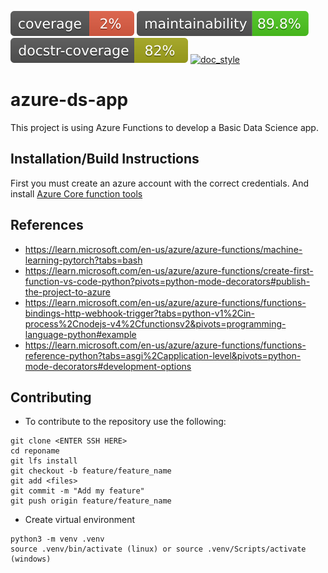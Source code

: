 [![testcoverage](/doc/testcoverage_badge.svg)](/doc/testcoverage.txt)
[![maintainability](/doc/maintainability_badge.svg)](/doc/maintainability.txt)
[![docstring_coverage](/doc/docstringcoverage_badge.svg)](/doc/docstringcoverage.txt)
[![doc_style](https://img.shields.io/badge/%20style-numpy-459db9.svg)](https://numpydoc.readthedocs.io/en/latest/format.html)

# azure-ds-app
This project is using Azure Functions to develop a Basic Data Science app.

## Installation/Build Instructions
First you must create an azure account with the correct credentials.
And install [Azure Core function tools](https://learn.microsoft.com/en-us/azure/azure-functions/functions-run-local?tabs=linux%2Cisolated-process%2Cnode-v4%2Cpython-v2%2Chttp-trigger%2Ccontainer-apps&pivots=programming-language-csharp#install-the-azure-functions-core-tools)


## References
* https://learn.microsoft.com/en-us/azure/azure-functions/machine-learning-pytorch?tabs=bash
* https://learn.microsoft.com/en-us/azure/azure-functions/create-first-function-vs-code-python?pivots=python-mode-decorators#publish-the-project-to-azure
* https://learn.microsoft.com/en-us/azure/azure-functions/functions-bindings-http-webhook-trigger?tabs=python-v1%2Cin-process%2Cnodejs-v4%2Cfunctionsv2&pivots=programming-language-python#example
* https://learn.microsoft.com/en-us/azure/azure-functions/functions-reference-python?tabs=asgi%2Capplication-level&pivots=python-mode-decorators#development-options

## Contributing
* To contribute to the repository use the following:
```commandline
git clone <ENTER SSH HERE>
cd reponame
git lfs install
git checkout -b feature/feature_name
git add <files>
git commit -m "Add my feature"
git push origin feature/feature_name
```

* Create virtual environment
```commandline
python3 -m venv .venv
source .venv/bin/activate (linux) or source .venv/Scripts/activate (windows)
```


